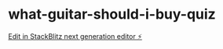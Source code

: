 # what-guitar-should-i-buy-quiz

[Edit in StackBlitz next generation editor ⚡️](https://stackblitz.com/~/github.com/hamisbela/what-guitar-should-i-buy-quiz)
